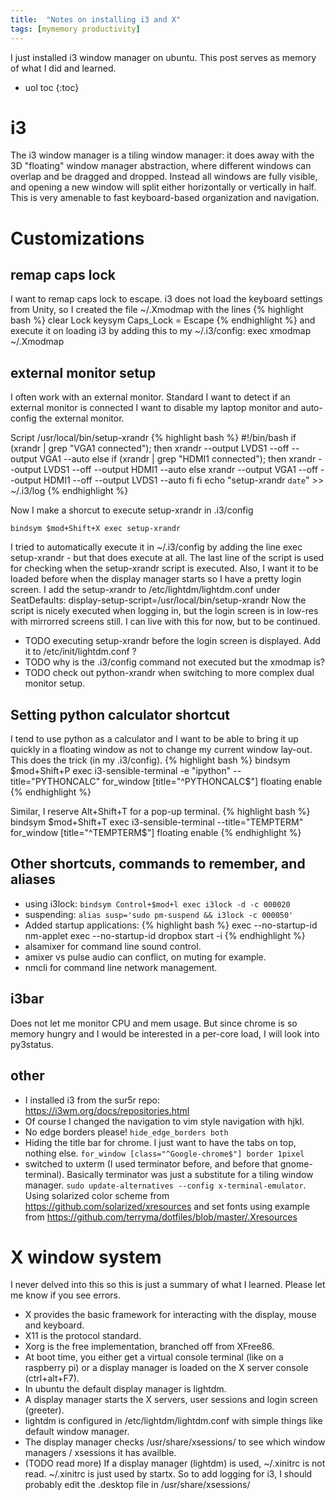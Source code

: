 ```yaml
---
title:  "Notes on installing i3 and X"
tags: [mymemory productivity]
---
```


I just installed i3 window manager on ubuntu. This post serves as memory of what I did and learned.

* uol toc
{:toc}

# i3

The i3 window manager is a tiling window manager: it does away with the 3D "floating" window manager abstraction,
where different windows can overlap and be dragged and dropped.
Instead all windows are fully visible, and opening a new window will split either horizontally or vertically in half.
This is very amenable to fast keyboard-based organization and navigation.

# Customizations

## remap caps lock

I want to remap caps lock to escape.
i3 does not load the keyboard settings from Unity, so I created the file ~/.Xmodmap with the lines
{% highlight bash %}
clear Lock
keysym Caps_Lock = Escape
{% endhighlight %}
and execute it on loading i3 by adding this to my ~/.i3/config:
exec xmodmap ~/.Xmodmap

## external monitor setup

I often work with an external monitor.
Standard I want to detect if an external monitor is connected I want to disable my laptop monitor and auto-config the external monitor.

Script /usr/local/bin/setup-xrandr
{% highlight bash %}
#!/bin/bash
if (xrandr | grep "VGA1 connected"); then
    xrandr --output LVDS1 --off --output VGA1 --auto
else
    if (xrandr | grep "HDMI1 connected"); then
        xrandr --output LVDS1 --off --output HDMI1 --auto
    else
        xrandr --output VGA1 --off --output HDMI1 --off --output LVDS1 --auto
    fi
fi
echo "setup-xrandr `date`" >> ~/.i3/log
{% endhighlight %}

Now I make a shorcut to execute setup-xrandr in .i3/config

```
bindsym $mod+Shift+X exec setup-xrandr
```

I tried to automatically execute it in ~/.i3/config by adding the line exec setup-xrandr - but that does execute at all.
The last line of the script is used for checking when the setup-xrandr script is executed.
Also, I want it to be loaded before when the display manager starts so I have a pretty login screen.
I add the setup-xrandr to /etc/lightdm/lightdm.conf under SeatDefaults:
display-setup-script=/usr/local/bin/setup-xrandr
Now the script is nicely executed when logging in, but the login screen is in low-res with mirrorred screens still.
I can live with this for now, but to be continued.

+ TODO executing setup-xrandr before the login screen is displayed. Add it to /etc/init/lightdm.conf ?
+ TODO why is the .i3/config command not executed but the xmodmap is?
+ TODO check out python-xrandr when switching to more complex dual monitor setup.

## Setting python calculator shortcut
I tend to use python as a calculator and I want to be able to bring it up quickly in a floating window as not to change my current window lay-out.
This does the trick (in my .i3/config).
{% highlight bash %}
bindsym $mod+Shift+P exec i3-sensible-terminal -e "ipython" --title="PYTHONCALC"
for_window [title="^PYTHONCALC$"] floating enable
{% endhighlight %}

Similar, I reserve Alt+Shift+T for a pop-up terminal.
{% highlight bash %}
bindsym $mod+Shift+T exec i3-sensible-terminal --title="TEMPTERM"
for_window [title="^TEMPTERM$"] floating enable
{% endhighlight %}

## Other shortcuts, commands to remember, and aliases

+ using i3lock: ```bindsym Control+$mod+l exec i3lock -d -c 000020```
+ suspending: ```alias susp='sudo pm-suspend && i3lock -c 000050'```
+ Added startup applications:
{% highlight bash %}
    exec --no-startup-id nm-applet
    exec --no-startup-id dropbox start -i
{% endhighlight %}
+ alsamixer for command line sound control.
+ amixer vs pulse audio can conflict, on muting for example.
+ nmcli for command line network management.

## i3bar
Does not let me monitor CPU and mem usage.
But since chrome is so memory hungry and I would be interested in a per-core load, I will look into py3status.

## other

+ I installed i3 from the sur5r repo: https://i3wm.org/docs/repositories.html
+ Of course I changed the navigation to vim style navigation with hjkl.
+ No edge borders please! ```hide_edge_borders both```
+ Hiding the title bar for chrome. I just want to have the tabs on top, nothing else. ```for_window [class="^Google-chrome$"] border 1pixel```
+ switched to uxterm (I used terminator before, and before that gnome-terminal). Basically terminator was just a substitute for a tiling window manager. ```sudo update-alternatives --config x-terminal-emulator```. Using solarized color scheme from https://github.com/solarized/xresources and set fonts using example from https://github.com/terryma/dotfiles/blob/master/.Xresources

# X window system
I never delved into this so this is just a summary of what I learned. Please let me know if you see errors.

+ X provides the basic framework for interacting with the display, mouse and keyboard.
+ X11 is the protocol standard.
+ Xorg is the free implementation, branched off from XFree86.
+ At boot time, you either get a virtual console terminal (like on a raspberry pi) or a display manager is loaded on the X server console (ctrl+alt+F7).
+ In ubuntu the default display manager is lightdm.
+ A display manager starts the X servers, user sessions and login screen (greeter).
+ lightdm is configured in /etc/lightdm/lightdm.conf with simple things like default window manager.
+ The display manager checks /usr/share/xsessions/ to see which window managers / xsessions it has availble.
+ (TODO read more) If a display manager (lightdm) is used, ~/.xinitrc is not read. ~/.xinitrc is just used by startx. So to add logging for i3, I should probably edit the .desktop file in /usr/share/xsessions/
